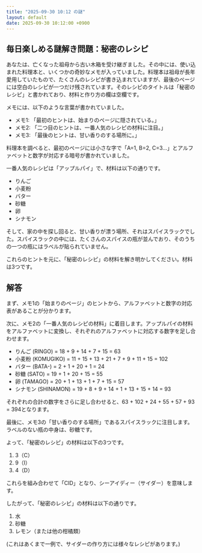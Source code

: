 ```yaml
---
title: "2025-09-30 10:12 の謎"
layout: default
date: 2025-09-30 10:12:00 +0900
---
```

## 毎日楽しめる謎解き問題：秘密のレシピ

あなたは、亡くなった祖母から古い木箱を受け継ぎました。その中には、使い込まれた料理本と、いくつかの奇妙なメモが入っていました。料理本は祖母が長年愛用していたもので、たくさんのレシピが書き込まれていますが、最後のページには空白のレシピが一つだけ残されています。そのレシピのタイトルは「秘密のレシピ」と書かれており、材料と作り方の欄は空欄です。

メモには、以下のような言葉が書かれていました。

*   メモ1: 「最初のヒントは、始まりのページに隠されている。」
*   メモ2: 「二つ目のヒントは、一番人気のレシピの材料に注目。」
*   メモ3: 「最後のヒントは、甘い香りのする場所に。」

料理本を調べると、最初のページには小さな字で「A=1, B=2, C=3...」とアルファベットと数字が対応する暗号が書かれていました。

一番人気のレシピは「アップルパイ」で、材料は以下の通りです。

*   りんご
*   小麦粉
*   バター
*   砂糖
*   卵
*   シナモン

そして、家の中を探し回ると、甘い香りが漂う場所、それはスパイスラックでした。スパイスラックの中には、たくさんのスパイスの瓶が並んでおり、そのうちの一つの瓶にはラベルが貼られていません。

これらのヒントを元に、「秘密のレシピ」の材料を解き明かしてください。材料は3つです。

## 解答

まず、メモ1の「始まりのページ」のヒントから、アルファベットと数字の対応表があることが分かります。

次に、メモ2の「一番人気のレシピの材料」に着目します。アップルパイの材料をアルファベットに変換し、それぞれのアルファベットに対応する数字を足し合わせます。

*   りんご (RINGO) = 18 + 9 + 14 + 7 + 15 = 63
*   小麦粉 (KOMUGIKO) = 11 + 15 + 13 + 21 + 7 + 9 + 11 + 15 = 102
*   バター (BATA-) = 2 + 1 + 20 + 1 = 24
*   砂糖 (SATO) = 19 + 1 + 20 + 15 = 55
*   卵 (TAMAGO) = 20 + 1 + 13 + 1 + 7 + 15 = 57
*   シナモン (SHINAMON) = 19 + 8 + 9 + 14 + 1 + 13 + 15 + 14 = 93

それぞれの合計の数字をさらに足し合わせると、63 + 102 + 24 + 55 + 57 + 93 = 394となります。

最後に、メモ3の「甘い香りのする場所」であるスパイスラックに注目します。ラベルのない瓶の中身は、砂糖です。

よって、「秘密のレシピ」の材料は以下の3つです。

1.  3（C）
2.  9（I）
3.  4（D）

これらを組み合わせて「CID」となり、シーアイディー（サイダー）を意味します。

したがって、「秘密のレシピ」の材料は以下の通りです。

1.  水
2.  砂糖
3.  レモン（または他の柑橘類）

(これはあくまで一例で、サイダーの作り方には様々なレシピがあります。)
